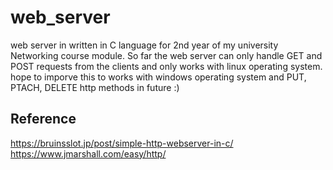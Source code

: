 # web_server
web server in written in C language for 2nd year of my university Networking course module. So far the web server can only handle GET and POST requests from the clients and only works with linux operating system. hope to imporve this to works with windows operating system and PUT, PTACH, DELETE http methods in future :)

## Reference 
https://bruinsslot.jp/post/simple-http-webserver-in-c/
https://www.jmarshall.com/easy/http/
